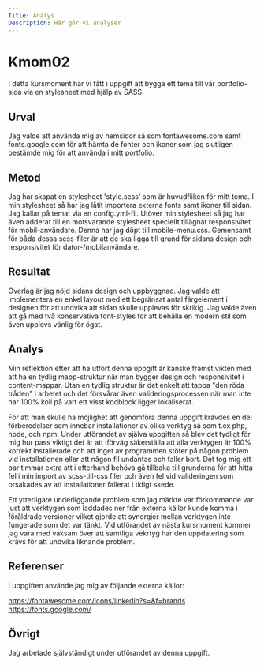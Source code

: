 ```yaml
---
Title: Analys
Description: Här gör vi analyser
---
```





Kmom02
=======================

I detta kursmoment har vi fått i uppgift att bygga ett tema till vår portfolio-sida via en stylesheet med hjälp av SASS.

Urval
-----------------------

Jag valde att använda mig av hemsidor så som fontawesome.com samt fonts.google.com för att hämta de fonter och ikoner som jag slutligen bestämde mig för att använda i mitt portfolio.

Metod
-----------------------

Jag har skapat en stylesheet 'style.scss' som är huvudfliken för mitt tema. I min stylesheet så har jag låtit importera externa fonts samt ikoner till sidan. Jag kallar på temat via en config.yml-fil.
Utöver min stylesheet så jag har även adderat till en motsvarande stylesheet speciellt tillägnat responsivitet för mobil-användare. Denna har jag döpt till mobile-menu.css. Gemensamt för båda dessa scss-filer är att de ska ligga till grund för sidans design och responsivitet för dator-/mobilanvändare. 

Resultat
-----------------------

Överlag är jag nöjd sidans design och uppbyggnad. Jag valde att implementera en enkel layout med ett begränsat antal färgelement i designen för att undvika att sidan skulle upplevas för skrikig. Jag valde även att gå med två konservativa font-styles för att behålla en modern stil som även upplevs vänlig för ögat. 



Analys
-----------------------

Min reflektion efter att ha utfört denna uppgift är kanske främst vikten med att ha en tydlig mapp-struktur när man bygger design och responsivitet i content-mappar. 
Utan en tydlig struktur är det enkelt att tappa "den röda tråden" i arbetet och det försvårar även valideringsprocessen när man inte har 100% koll på vart ett visst kodblock ligger lokaliserat.

För att man skulle ha möjlighet att genomföra denna uppgift krävdes en del förberedelser som innebar installationer av olika verktyg så som t.ex php, node, och npm. Under utförandet av själva uppgiften så blev det tydligt för mig hur pass viktigt det är att iförväg säkerställa att alla verktygen är 100% korrekt installerade och att inget av programmen stöter på någon problem vid installationen eller att någon fil undantas och faller bort. Det tog mig ett par timmar extra att i efterhand behöva gå tillbaka till grunderna för att hitta fel i min import av scss-till-css filer och även fel vid valideringen som orsakades av att installationer fallerat i tidigt skede. 

Ett ytterligare underliggande problem som jag märkte var förkommande var just att verktygen som laddades ner från externa källor kunde komma i föråldrade versioner vilket gjorde att synergier mellan verktygen inte fungerade som det var tänkt. Vid utförandet av nästa kursmoment kommer jag vara med vaksam över att samtliga vekrtyg har den uppdatering som krävs för att undvika liknande problem.

Referenser
-----------------------
I uppgiften använde jag mig av följande externa källor:

https://fontawesome.com/icons/linkedin?s=&f=brands
https://fonts.google.com/ 

Övrigt
-----------------------

Jag arbetade självständigt under utförandet av denna uppgift. 